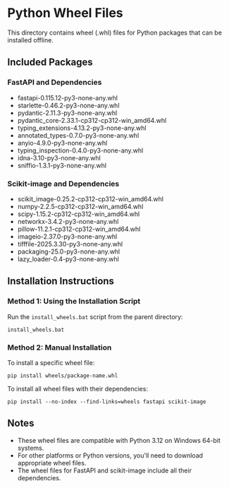 # Python Wheel Files

This directory contains wheel (.whl) files for Python packages that can be installed offline.

## Included Packages

### FastAPI and Dependencies
- fastapi-0.115.12-py3-none-any.whl
- starlette-0.46.2-py3-none-any.whl
- pydantic-2.11.3-py3-none-any.whl
- pydantic_core-2.33.1-cp312-cp312-win_amd64.whl
- typing_extensions-4.13.2-py3-none-any.whl
- annotated_types-0.7.0-py3-none-any.whl
- anyio-4.9.0-py3-none-any.whl
- typing_inspection-0.4.0-py3-none-any.whl
- idna-3.10-py3-none-any.whl
- sniffio-1.3.1-py3-none-any.whl

### Scikit-image and Dependencies
- scikit_image-0.25.2-cp312-cp312-win_amd64.whl
- numpy-2.2.5-cp312-cp312-win_amd64.whl
- scipy-1.15.2-cp312-cp312-win_amd64.whl
- networkx-3.4.2-py3-none-any.whl
- pillow-11.2.1-cp312-cp312-win_amd64.whl
- imageio-2.37.0-py3-none-any.whl
- tifffile-2025.3.30-py3-none-any.whl
- packaging-25.0-py3-none-any.whl
- lazy_loader-0.4-py3-none-any.whl

## Installation Instructions

### Method 1: Using the Installation Script

Run the `install_wheels.bat` script from the parent directory:

```
install_wheels.bat
```

### Method 2: Manual Installation

To install a specific wheel file:

```
pip install wheels/package-name.whl
```

To install all wheel files with their dependencies:

```
pip install --no-index --find-links=wheels fastapi scikit-image
```

## Notes

- These wheel files are compatible with Python 3.12 on Windows 64-bit systems.
- For other platforms or Python versions, you'll need to download appropriate wheel files.
- The wheel files for FastAPI and scikit-image include all their dependencies.
